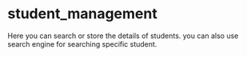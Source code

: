 # student_management
Here you can search or store the details of students.
you can also use search engine for searching specific student.
